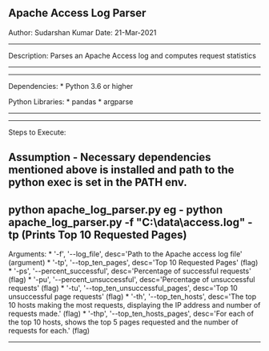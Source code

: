 ## Apache Access Log Parser

Author: Sudarshan Kumar
Date: 21-Mar-2021

************
Description: Parses an Apache Access log and computes request statistics
************

*************
Dependencies:
    * Python 3.6 or higher

Python Libraries:
    * pandas
    * argparse
*************

*****************
Steps to Execute:

Assumption - Necessary dependencies mentioned above is installed and path to the python exec is set in the PATH env.
--------------
python apache_log_parser.py <arguments>
eg - python apache_log_parser.py -f "C:\data\access.log" -tp (Prints Top 10 Requested Pages)
--------------
Arguments:
    * '-f', '--log_file', desc='Path to the Apache access log file' (argument)
    * '-tp', '--top_ten_pages', desc='Top 10 Requested Pages' (flag)
    * '-ps', '--percent_successful', desc='Percentage of successful requests' (flag)
    * '-pu', '--percent_unsuccessful', desc='Percentage of unsuccessful requests' (flag)
    * '-tu', '--top_ten_unsuccessful_pages', desc='Top 10 unsuccessful page requests' (flag)
    * '-th', '--top_ten_hosts', desc='The top 10 hosts making the most requests, displaying the IP address and number of requests made.' (flag)
    * '-thp', '--top_ten_hosts_pages', desc='For each of the top 10 hosts, shows the top 5 pages requested and the number of requests for each.' (flag)
******************

